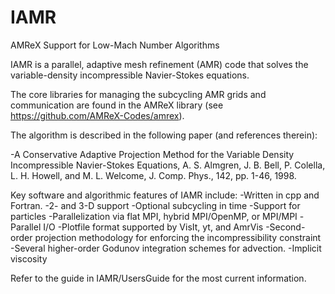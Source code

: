 # IAMR
AMReX Support for Low-Mach Number Algorithms

IAMR is a parallel, adaptive mesh refinement (AMR) code that solves the variable-density incompressible Navier-Stokes equations.

The core libraries for managing the subcycling AMR grids and communication are found in the AMReX library (see https://github.com/AMReX-Codes/amrex).

The algorithm is described in the following paper (and references therein):

-A Conservative Adaptive Projection Method for the Variable Density Incompressible Navier-Stokes Equations, A. S. Almgren, J. B. Bell, P. Colella, L. H. Howell, and M. L. Welcome,
J. Comp. Phys., 142, pp. 1-46, 1998.

Key software and algorithmic features of IAMR include:
-Written in cpp and Fortran.
-2- and 3-D support
-Optional subcycling in time
-Support for particles
-Parallelization via flat MPI, hybrid MPI/OpenMP, or MPI/MPI
-Parallel I/O
-Plotfile format supported by VisIt, yt, and AmrVis
-Second-order projection methodology for enforcing the incompressibility constraint
-Several higher-order Godunov integration schemes for advection.
-Implicit viscosity

Refer to the guide in IAMR/UsersGuide for the most current information.
